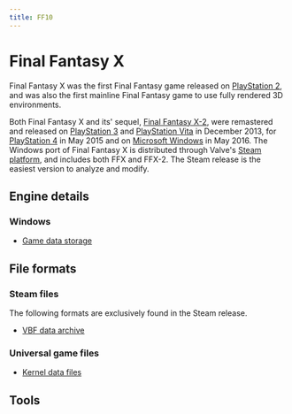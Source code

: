 ```yaml
---
title: FF10
---
```


# Final Fantasy X

Final Fantasy X was the first Final Fantasy game released on [PlayStation 2](https://en.wikipedia.org/wiki/PlayStation_2), and was also the first mainline Final Fantasy game to use fully rendered 3D environments.

Both Final Fantasy X and its' sequel, [Final Fantasy X-2](FF10-2 "wikilink"), were remastered and released on [PlayStation 3](https://en.wikipedia.org/wiki/PlayStation_3) and [PlayStation Vita](https://en.wikipedia.org/wiki/PlayStation_Vita) in December 2013, for [PlayStation 4](https://en.wikipedia.org/wiki/PlayStation_4) in May 2015 and on [Microsoft Windows](https://en.wikipedia.org/wiki/Microsoft_Windows) in May 2016. The Windows port of Final Fantasy X is distributed through Valve's [Steam platform](https://en.wikipedia.org/wiki/Steam_(software)), and includes both FFX and FFX-2. The Steam release is the easiest version to analyze and modify.

## Engine details

### Windows

- [Game data storage](FF10/Game_data_storage_(Steam).md)

## File formats

### Steam files

The following formats are exclusively found in the Steam release.

- [VBF data archive](FF10/FileFormat_VBF.md)

### Universal game files

- [Kernel data files](FF10/FileFormat_Kernel.md)

## Tools
